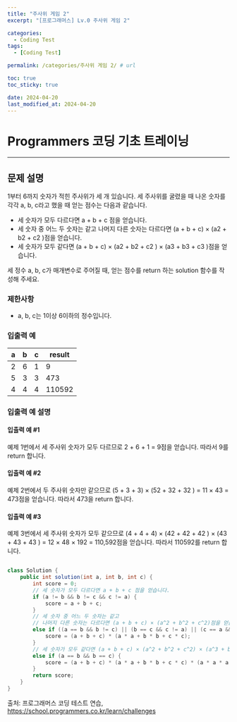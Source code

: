 ```yaml
---
title: "주사위 게임 2"
excerpt: "[프로그래머스] Lv.0 주사위 게임 2"

categories:
  - Coding Test
tags:
  - [Coding Test]

permalink: /categories/주사위 게임 2/ # url

toc: true
toc_sticky: true

date: 2024-04-20
last_modified_at: 2024-04-20
---
```


# Programmers 코딩 기초 트레이닝

---

## 문제 설명

1부터 6까지 숫자가 적힌 주사위가 세 개 있습니다. 세 주사위를 굴렸을 때 나온 숫자를 각각 a, b, c라고 했을 때 얻는 점수는 다음과 같습니다.

- 세 숫자가 모두 다르다면 a + b + c 점을 얻습니다.
- 세 숫자 중 어느 두 숫자는 같고 나머지 다른 숫자는 다르다면 (a + b + c) × (a2 + b2 + c2 )점을 얻습니다.
- 세 숫자가 모두 같다면 (a + b + c) × (a2 + b2 + c2 ) × (a3 + b3 + c3 )점을 얻습니다.

세 정수 a, b, c가 매개변수로 주어질 때, 얻는 점수를 return 하는 solution 함수를 작성해 주세요.

### 제한사항

- a, b, c는 1이상 6이하의 정수입니다.

### 입출력 예

| a   | b   | c   | result |
| --- | --- | --- | ------ |
| 2   | 6   | 1   | 9      |
| 5   | 3   | 3   | 473    |
| 4   | 4   | 4   | 110592 |

### 입출력 예 설명

#### 입출력 예 #1

예제 1번에서 세 주사위 숫자가 모두 다르므로 2 + 6 + 1 = 9점을 얻습니다. 따라서 9를 return 합니다.

#### 입출력 예 #2

예제 2번에서 두 주사위 숫자만 같으므로 (5 + 3 + 3) × (52 + 32 + 32 ) = 11 × 43 = 473점을 얻습니다. 따라서 473을 return 합니다.

#### 입출력 예 #3

예제 3번에서 세 주사위 숫자가 모두 같으므로 (4 + 4 + 4) × (42 + 42 + 42 ) × (43 + 43 + 43 ) = 12 × 48 × 192 = 110,592점을 얻습니다. 따라서 110592를 return 합니다.

```java

class Solution {
    public int solution(int a, int b, int c) {
        int score = 0;
        // 세 숫자가 모두 다르다면 a + b + c 점을 얻습니다.
        if (a != b && b != c && c != a) {
            score = a + b + c;
        }
        // 세 숫자 중 어느 두 숫자는 같고
        // 나머지 다른 숫자는 다르다면 (a + b + c) × (a^2 + b^2 + c^2)점을 얻습니다.
        else if ((a == b && b != c) || (b == c && c != a) || (c == a && a != b)) {
            score = (a + b + c) * (a * a + b * b + c * c);
        }
        // 세 숫자가 모두 같다면 (a + b + c) × (a^2 + b^2 + c^2) × (a^3 + b^3 + c^3)점을 얻습니다.
        else if (a == b && b == c) {
            score = (a + b + c) * (a * a + b * b + c * c) * (a * a * a + b * b * b + c * c * c);
        }
        return score;
    }
}

``````

출처: 프로그래머스 코딩 테스트 연습, https://school.programmers.co.kr/learn/challenges
